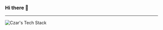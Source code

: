 ### Hi there 👋



----

![Czar's Tech Stack](https://skillicons.dev/icons?i=php,symfony,js,nodejs,mysql,mongodb,redis,nginx,docker,bash,git,github,jenkins,aws,idea)

<!--
**czarpino/czarpino** is a ✨ _special_ ✨ repository because its `README.md` (this file) appears on your GitHub profile.

Here are some ideas to get you started:

- 🔭 I’m currently working on ...
- 🌱 I’m currently learning ...
- 👯 I’m looking to collaborate on ...
- 🤔 I’m looking for help with ...
- 💬 Ask me about ...
- 📫 How to reach me: ...
- 😄 Pronouns: ...
- ⚡ Fun fact: ...
-->
